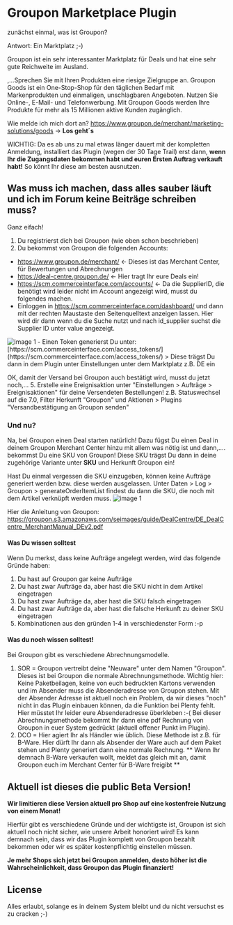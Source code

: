 # Groupon Marketplace Plugin
 
zunächst einmal, was ist Groupon?
 
Antwort: Ein Marktplatz ;-)
 
Groupon ist ein sehr interessanter Marktplatz für Deals und hat eine sehr gute Reichweite im Ausland.
 
,...Sprechen Sie mit Ihren Produkten eine riesige Zielgruppe an. Groupon Goods ist ein One-Stop-Shop für den täglichen Bedarf mit Markenprodukten und einmaligen, unschlagbaren Angeboten.
Nutzen Sie Online-, E-Mail- und Telefonwerbung. Mit Groupon Goods werden Ihre Produkte für mehr als 15 Millionen aktive Kunden zugänglich.
 
Wie melde ich mich dort an?
https://www.groupon.de/merchant/marketing-solutions/goods -> **Los geht´s**
 
WICHTIG: Da es ab uns zu mal etwas länger dauert mit der kompletten Anmeldung, installiert das Plugin (wegen der 30 Tage Trail) erst dann, **wenn Ihr die Zugangsdaten bekommen habt und euren Ersten Auftrag verkauft habt!**
So könnt Ihr diese am besten ausnutzen.
 
## Was muss ich machen, dass alles sauber läuft und ich im Forum keine Beiträge schreiben muss?
 
Ganz eifach!
1. Du registrierst dich bei Groupon (wie oben schon beschrieben)
2. Du bekommst von Groupon die folgenden Accounts:
-   https://www.groupon.de/merchant/ <- Dieses ist das Merchant Center, für Bewertungen und Abrechnungen
-   https://deal-centre.groupon.de/ <- Hier tragt Ihr eure Deals ein!
-   https://scm.commerceinterface.com/accounts/ <- Da die SupplierID, die benötigt wird leider nicht im Account angezeigt wird, musst du folgendes machen.
- Einloggen in https://scm.commerceinterface.com/dashboard/ und dann mit der rechten Maustaste den Seitenquelltext anzeigen lassen. Hier wird dir dann wenn du die Suche nutzt und nach id_supplier suchst die Supplier ID unter value angezeigt.
<img src = "http://i.imgur.com/WdCr0nn.png" alt="image 1">
- Einen Token generierst Du unter: [https://scm.commerceinterface.com/access_tokens/](https://scm.commerceinterface.com/access_tokens/)
> Diese trägst Du dann in dem Plugin unter Einstellungen unter dem Marktplatz z.B. DE ein
 
OK, damit der Versand bei Groupon auch bestätigt wird, musst du jetzt noch,...
5. Erstelle eine Ereignisaktion unter "Einstellungen > Aufträge > Ereignisaktionen" für deine Versendeten Bestellungen!
z.B. Statuswechsel auf die 7.0, Filter Herkunft "Groupon" und Aktionen > Plugins "Versandbestätigung an Groupon senden"
 
### Und nu?
 
Na, bei Groupon einen Deal starten natürlich!
Dazu fügst Du einen Deal in deinem Groupon Merchant Center hinzu mit allem was nötig ist und dann,....<br>bekommst Du eine SKU von Groupon!
Diese SKU trägst Du dann in deine zugehörige Variante unter **SKU** und Herkunft Groupon ein!

Hast Du einmal vergessen die SKU einzugeben, können keine Aufträge generiert werden bzw. diese werden ausgelassen. 
Unter Daten > Log > Groupon > generateOrderItemList findest du dann die SKU, die noch mit dem Artikel verknüpft werden muss. 
<img src = "http://i.imgur.com/mL94EW3.png" alt="image 1">

Hier die Anleitung von Groupon:
https://groupon.s3.amazonaws.com/seimages/guide/DealCentre/DE_DealCentre_MerchantManual_DEv2.pdf
 
#### Was Du wissen solltest
 
Wenn Du merkst, dass keine Aufträge angelegt werden, wird das folgende Gründe haben:
1. Du hast auf Groupon gar keine Aufträge
2. Du hast zwar Aufträge da, aber hast die SKU nicht in dem Artikel eingetragen
3. Du hast zwar Aufträge da, aber hast die SKU falsch eingetragen
4. Du hast zwar Aufträge da, aber hast die falsche Herkunft zu deiner SKU eingetragen
5. Kombinationen aus den gründen 1-4 in verschiedenster Form :-p
 
#### Was du noch wissen solltest!
 
Bei Groupon gibt es verschiedene Abrechnungsmodelle.
1. SOR = Groupon vertreibt deine "Neuware" unter dem Namen "Groupon". Dieses ist bei Groupon die normale Abrechnungsmethode.
Wichtig hier: Keine Paketbeilagen, keine von euch bedruckten Kartons verwenden und im Absender muss die Absenderadresse von Groupon stehen.
Mit der Absender Adresse ist aktuell noch ein Problem, da wir dieses "noch" nicht in das Plugin einbauen können, da die Funktion bei Plenty fehlt. Hier müsstet Ihr leider eure Absenderadresse überkleben :-(
Bei dieser Abrechnungsmethode bekommt Ihr dann eine pdf Rechnung von Groupon in euer System gedrückt (aktuell offener Punkt im Plugin).
2. DCO = Hier agiert Ihr als Händler wie üblich. Diese Methode ist z.B. für B-Ware.
Hier dürft Ihr dann als Absender der Ware auch auf dem Paket stehen und Plenty generiert dann eine normale Rechnung.
** Wenn Ihr demnach B-Ware verkaufen wollt, meldet das gleich mit an, damit Groupon euch im Merchant Center für B-Ware freigibt **
 
## Aktuell ist dieses die public Beta Version!
**Wir limitieren diese Version aktuell pro Shop auf eine kostenfreie Nutzung von einem Monat!**
 
Hierfür gibt es verschiedene Gründe und der wichtigste ist, Groupon ist sich aktuell noch nicht sicher, wie unsere Arbeit honoriert wird!
Es kann demnach sein, dass wir das Plugin komplett von Groupon bezahlt bekommen oder wir es später kostenpflichtig einstellen müssen.
 
**Je mehr Shops sich jetzt bei Groupon anmelden, desto höher ist die Wahrscheinlichkeit, dass Groupon das Plugin finanziert!**
 
## License
Alles erlaubt, solange es in deinem System bleibt und du nicht versuchst es zu cracken ;-)
